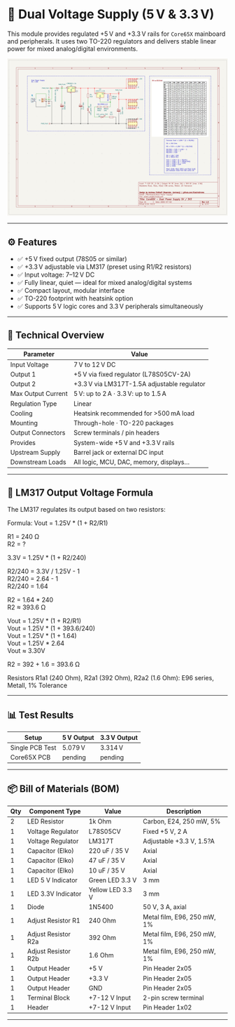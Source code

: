# 🔋 Dual Voltage Supply (5 V & 3.3 V)

This module provides regulated +5 V and +3.3 V rails for `Core65X` mainboard and peripherals. It uses two TO-220 regulators and delivers stable linear power for mixed analog/digital environments.

![power_supply](power_supply_schematics.png)

---

## ⚙️ Features

- ✅ +5 V fixed output (78S05 or similar)
- ✅ +3.3 V adjustable via LM317 (preset using R1/R2 resistors)
- ✅ Input voltage: 7–12 V DC
- ✅ Fully linear, quiet — ideal for mixed analog/digital systems
- ✅ Compact layout, modular interface
- ✅ TO-220 footprint with heatsink option
- ✅ Supports 5 V logic cores and 3.3 V peripherals simultaneously

---

## 🔧 Technical Overview

| Parameter          | Value                                       |
|--------------------|---------------------------------------------|
| Input Voltage      | 7 V to 12 V DC                              |
| Output 1           | +5 V via fixed regulator (L78S05CV-2A)      |
| Output 2           | +3.3 V via LM317T-1.5A adjustable regulator |
| Max Output Current | 5 V: up to 2 A · 3.3 V: up to 1.5 A         |
| Regulation Type    | Linear                                      |
| Cooling            | Heatsink recommended for >500 mA load       |
| Mounting           | Through-hole · TO-220 packages              |
| Output Connectors  | Screw terminals / pin headers               |
| Provides           | System-wide +5 V and +3.3 V rails           |
| Upstream Supply    | Barrel jack or external DC input            |
| Downstream Loads   | All logic, MCU, DAC, memory, displays…      |

---

## 📐 LM317 Output Voltage Formula

The LM317 regulates its output based on two resistors:

Formula: Vout = 1.25V * (1 + R2/R1)

R1 = 240 Ω\
R2 = ?

3.3V = 1.25V * (1 + R2/240)

R2/240 = 3.3V / 1.25V - 1\
R2/240 = 2.64 - 1\
R2/240 = 1.64

R2 = 1.64 * 240\
R2 ≈ 393.6 Ω

Vout = 1.25V * (1 + R2/R1)\
Vout = 1.25V * (1 + 393.6/240)\
Vout = 1.25V * (1 + 1.64)\
Vout = 1.25V * 2.64\
Vout ≈ 3.30V

R2 = 392 + 1.6 = 393.6 Ω

Resistors R1a1 (240 Ohm), R2a1 (392 Ohm), R2a2 (1.6 Ohm): E96 series, Metall, 1% Tolerance

---

## 📊 Test Results

| Setup               | 5 V Output | 3.3 V Output |
|---------------------|------------|--------------|
| Single PCB Test     | 5.079 V    | 3.314 V      |
| Core65X PCB         | pending    | pending      |

---

## 📦 Bill of Materials (BOM)

| Qty | Component Type      | Value            | Description                 |
|-----|---------------------|------------------|-----------------------------|
| 2   | LED Resistor        | 1k Ohm           | Carbon, E24, 250 mW, 5%     |
| 1   | Voltage Regulator   | L78S05CV         | Fixed +5 V, 2 A             |
| 1   | Voltage Regulator   | LM317T           | Adjustable +3.3 V, 1.5?A    |
| 1   | Capacitor (Elko)    | 220 uF / 35 V    | Axial                       |
| 1   | Capacitor (Elko)    | 47 uF / 35 V     | Axial                       |
| 1   | Capacitor (Elko)    | 10 uF / 35 V     | Axial                       |
| 1   | LED 5 V Indicator   | Green LED 3.3 V  | 3 mm                        |
| 1   | LED 3.3V Indicator  | Yellow LED 3.3 V | 3 mm                        |
| 1   | Diode               | 1N5400           | 50 V, 3 A, axial            |
| 1   | Adjust Resistor R1  | 240 Ohm          | Metal film, E96, 250 mW, 1% |
| 1   | Adjust Resistor R2a | 392 Ohm          | Metal film, E96, 250 mW, 1% |
| 1   | Adjust Resistor R2b | 1.6 Ohm          | Metal film, E96, 250 mW, 1% |
| 1   | Output Header       | +5 V             | Pin Header 2x05             |
| 1   | Output Header       | +3.3 V           | Pin Header 2x05             |
| 1   | Output Header       | GND              | Pin Header 2x05             |
| 1   | Terminal Block      | +7-12 V Input    | 2-pin screw terminal        |
| 1   | Header              | +7-12 V Input    | Pin Header 1x02             |

---
